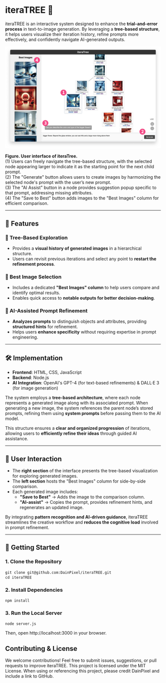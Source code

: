 # iteraTREE 🌱

iteraTREE is an interactive system designed to enhance the **trial-and-error process** in text-to-image generation. By leveraging a **tree-based structure**, it helps users visualize their iteration history, refine prompts more effectively, and confidently navigate AI-generated outputs.


![iteraTree](images/figure_4_iteratree_smallsize.png)

**Figure. User interface of iteraTree.**  
(1) Users can freely navigate the tree-based structure, with the selected node appearing larger to indicate it as the starting point for the next child prompt.  
(2) The "Generate" button allows users to create images by harmonizing the selected node's prompt with the user’s new prompt.  
(3) The "AI Assist" button in a node provides suggestion popup specific to that prompt, addressing missing attributes.  
(4) The "Save to Best" button adds images to the "Best Images" column for efficient comparison.

---

## 🚀 Features
### 🔹 Tree-Based Exploration  
- Provides a **visual history of generated images** in a hierarchical structure.  
- Users can revisit previous iterations and select any point to **restart the refinement process**.

### 🔹 Best Image Selection  
- Includes a dedicated **"Best Images" column** to help users compare and identify optimal results.  
- Enables quick access to **notable outputs for better decision-making**.

### 🔹 AI-Assisted Prompt Refinement  
- **Analyzes prompts** to distinguish objects and attributes, providing **structured hints** for refinement.  
- Helps users **enhance specificity** without requiring expertise in prompt engineering.  

---

## 🛠 Implementation
- **Frontend**: HTML, CSS, JavaScript  
- **Backend**: Node.js  
- **AI Integration**: OpenAI's GPT-4 (for text-based refinements) & DALL·E 3 (for image generation)  

The system employs a **tree-based architecture**, where each node represents a generated image along with its associated prompt. When generating a new image, the system references the parent node’s stored prompts, refining them using **system prompts** before passing them to the AI model.  

This structure ensures a **clear and organized progression** of iterations, allowing users to **efficiently refine their ideas** through guided AI assistance.  

---

## 🎨 User Interaction  
- The **right section** of the interface presents the tree-based visualization for exploring generated images.  
- The **left section** hosts the "Best Images" column for side-by-side comparison.  
- Each generated image includes:  
  - **"Save to Best"** → Adds the image to the comparison column.  
  - **"AI-assist"** → Copies the prompt, provides refinement hints, and regenerates an updated image.  

By integrating **pattern recognition and AI-driven guidance**, iteraTREE streamlines the creative workflow and **reduces the cognitive load** involved in prompt refinement.

---

## 📌 Getting Started
### 1. Clone the Repository  
```
git clone git@github.com:DainPixel/iteraTREE.git
cd iteraTREE
```
### ️2. Install Dependencies
```
npm install
```
### 3. Run the Local Server
```
node server.js
```
Then, open http://localhost:3000 in your browser.

## Contributing & License

We welcome contributions! Feel free to submit issues, suggestions, or pull requests to improve iteraTREE. This project is licensed under the MIT License. When using or referencing this project, please credit DainPixel and include a link to GitHub.
